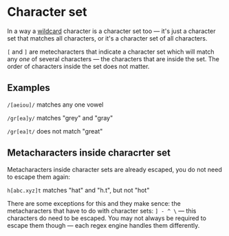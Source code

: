 # Character set

In a way a [wildcard](wildcard.md) character is a character set too — it's just a character set that matches all characters, or it's a character set of all characters.

`[` and `]` are metecharacters that indicate a character set which will match any *one* of several characters — the characters that are inside the set. The order of characters inside the set does not matter.

## Examples

`/[aeiou]/` matches any one vowel

`/gr[ea]y/` matches "grey" and "gray"

`/gr[ea]t/` does not match "great"

## Metacharacters inside characrter set

Metacharacters inside character sets are already escaped, you do not need to escape them again:

`h[abc.xyz]t` matches "hat" and "h.t", but not "hot"

There are some exceptions for this and they make sence: the metacharacters that have to do with character sets: `] - ^ \` — this characters do need to be escaped. You may not always be required to escape them though — each regex engine handles them differently.
 